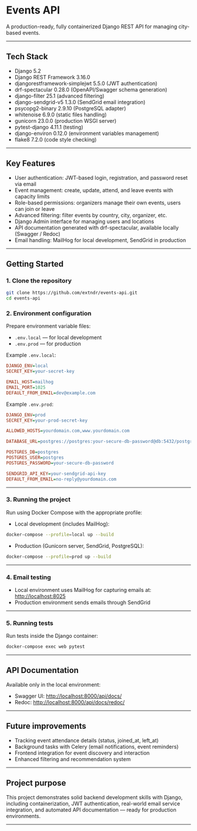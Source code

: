 
# Events API

A production-ready, fully containerized Django REST API for managing city-based events.

---

## Tech Stack

- Django 5.2
- Django REST Framework 3.16.0
- djangorestframework-simplejwt 5.5.0 (JWT authentication)
- drf-spectacular 0.28.0 (OpenAPI/Swagger schema generation)
- django-filter 25.1 (advanced filtering)
- django-sendgrid-v5 1.3.0 (SendGrid email integration)
- psycopg2-binary 2.9.10 (PostgreSQL adapter)
- whitenoise 6.9.0 (static files handling)
- gunicorn 23.0.0 (production WSGI server)
- pytest-django 4.11.1 (testing)
- django-environ 0.12.0 (environment variables management)
- flake8 7.2.0 (code style checking)

---

## Key Features

- User authentication: JWT-based login, registration, and password reset via email  
- Event management: create, update, attend, and leave events with capacity limits  
- Role-based permissions: organizers manage their own events, users can join or leave  
- Advanced filtering: filter events by country, city, organizer, etc.  
- Django Admin interface for managing users and locations  
- API documentation generated with drf-spectacular, available locally (Swagger / Redoc)  
- Email handling: MailHog for local development, SendGrid in production  

---

## Getting Started

### 1. Clone the repository

```bash
git clone https://github.com/extndr/events-api.git
cd events-api
```

### 2. Environment configuration

Prepare environment variable files:

- `.env.local` — for local development  
- `.env.prod` — for production  

Example `.env.local`:

```ini
DJANGO_ENV=local
SECRET_KEY=your-secret-key

EMAIL_HOST=mailhog
EMAIL_PORT=1025
DEFAULT_FROM_EMAIL=dev@example.com
```

Example `.env.prod`:

```ini
DJANGO_ENV=prod
SECRET_KEY=your-prod-secret-key

ALLOWED_HOSTS=yourdomain.com,www.yourdomain.com

DATABASE_URL=postgres://postgres:your-secure-db-password@db:5432/postgres

POSTGRES_DB=postgres
POSTGRES_USER=postgres
POSTGRES_PASSWORD=your-secure-db-password

SENDGRID_API_KEY=your-sendgrid-api-key
DEFAULT_FROM_EMAIL=no-reply@yourdomain.com
```

---

### 3. Running the project

Run using Docker Compose with the appropriate profile:

- Local development (includes MailHog):

```bash
docker-compose --profile=local up --build
```

- Production (Gunicorn server, SendGrid, PostgreSQL):

```bash
docker-compose --profile=prod up --build
```

---

### 4. Email testing

- Local environment uses MailHog for capturing emails at: [http://localhost:8025](http://localhost:8025)  
- Production environment sends emails through SendGrid  

---

### 5. Running tests

Run tests inside the Django container:

```bash
docker-compose exec web pytest
```

---

## API Documentation

Available only in the local environment:

- Swagger UI: [http://localhost:8000/api/docs/](http://localhost:8000/api/docs/)  
- Redoc: [http://localhost:8000/api/docs/redoc/](http://localhost:8000/api/docs/redoc/)  

---

## Future improvements

- Tracking event attendance details (status, joined_at, left_at)  
- Background tasks with Celery (email notifications, event reminders)  
- Frontend integration for event discovery and interaction  
- Enhanced filtering and recommendation system  

---

## Project purpose

This project demonstrates solid backend development skills with Django, including containerization, JWT authentication, real-world email service integration, and automated API documentation — ready for production environments.

---


